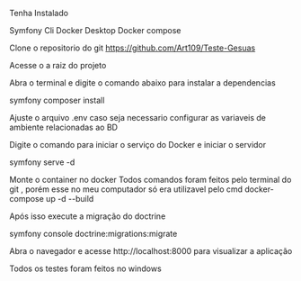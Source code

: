 Tenha Instalado 

Symfony Cli
Docker Desktop
Docker compose


Clone o repositorio do git
https://github.com/Art109/Teste-Gesuas

Acesse o a raiz do projeto

Abra o terminal e digite o comando abaixo para instalar a dependencias

symfony composer install

Ajuste o arquivo .env caso seja necessario configurar as variaveis de ambiente relacionadas ao BD


Digite o comando para iniciar o serviço do Docker e iniciar o servidor

symfony serve -d

Monte o container no docker
Todos comandos foram feitos pelo terminal do git , porém esse no meu computador só era utilizavel pelo cmd
docker-compose up -d --build

Após isso execute a migração do doctrine

symfony console doctrine:migrations:migrate

Abra o navegador e acesse http://localhost:8000 para visualizar a aplicação

Todos os testes foram feitos no windows
